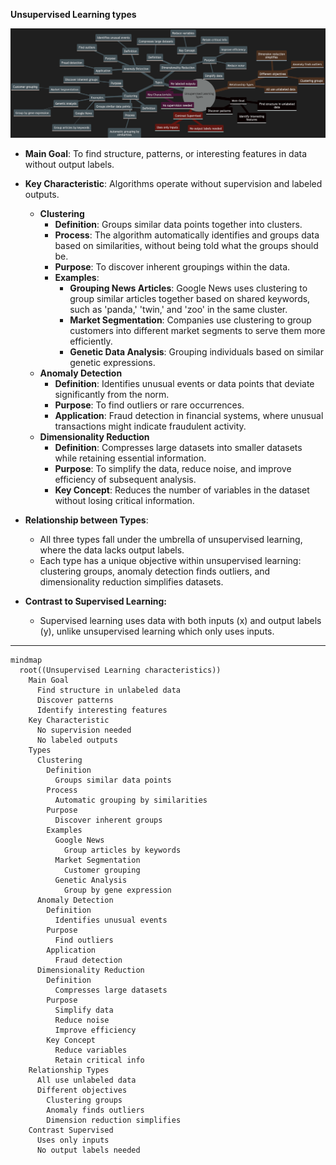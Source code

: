 
**Unsupervised Learning types**


![Unsupervised Learning types](unsupervised_learning_types.png)

*   **Main Goal**: To find structure, patterns, or interesting features in data without output labels.
*   **Key Characteristic**: Algorithms operate without supervision and labeled outputs.

    *   **Clustering**
        *   **Definition**: Groups similar data points together into clusters.
        *   **Process**: The algorithm automatically identifies and groups data based on similarities, without being told what the groups should be.
        *   **Purpose**: To discover inherent groupings within the data.
        *   **Examples**:
            *   **Grouping News Articles**: Google News uses clustering to group similar articles together based on shared keywords, such as 'panda,' 'twin,' and 'zoo' in the same cluster.
            *   **Market Segmentation**: Companies use clustering to group customers into different market segments to serve them more efficiently.
            *   **Genetic Data Analysis**: Grouping individuals based on similar genetic expressions.
    *  **Anomaly Detection**
        *   **Definition**: Identifies unusual events or data points that deviate significantly from the norm.
        *   **Purpose**: To find outliers or rare occurrences.
        *   **Application**: Fraud detection in financial systems, where unusual transactions might indicate fraudulent activity.
    *   **Dimensionality Reduction**
        *   **Definition**: Compresses large datasets into smaller datasets while retaining essential information.
        *   **Purpose**: To simplify the data, reduce noise, and improve efficiency of subsequent analysis.
        *   **Key Concept**: Reduces the number of variables in the dataset without losing critical information.

*   **Relationship between Types**:
    *   All three types fall under the umbrella of unsupervised learning, where the data lacks output labels.
    *   Each type has a unique objective within unsupervised learning: clustering groups, anomaly detection finds outliers, and dimensionality reduction simplifies datasets.

*   **Contrast to Supervised Learning:**
    *   Supervised learning uses data with both inputs (x) and output labels (y), unlike unsupervised learning which only uses inputs.


---

```mermaid
mindmap
  root((Unsupervised Learning characteristics))
    Main Goal
      Find structure in unlabeled data
      Discover patterns
      Identify interesting features
    Key Characteristic
      No supervision needed
      No labeled outputs
    Types
      Clustering
        Definition
          Groups similar data points
        Process
          Automatic grouping by similarities
        Purpose
          Discover inherent groups
        Examples
          Google News
            Group articles by keywords
          Market Segmentation
            Customer grouping
          Genetic Analysis
            Group by gene expression
      Anomaly Detection
        Definition
          Identifies unusual events
        Purpose
          Find outliers
        Application
          Fraud detection
      Dimensionality Reduction
        Definition
          Compresses large datasets
        Purpose
          Simplify data
          Reduce noise
          Improve efficiency
        Key Concept
          Reduce variables
          Retain critical info
    Relationship Types
      All use unlabeled data
      Different objectives
        Clustering groups
        Anomaly finds outliers
        Dimension reduction simplifies
    Contrast Supervised
      Uses only inputs
      No output labels needed
```